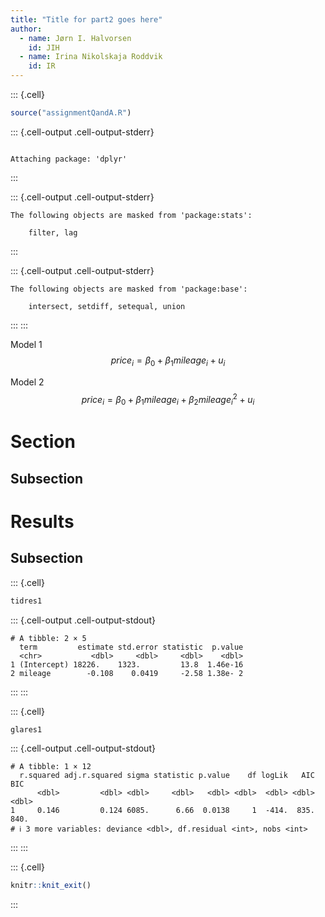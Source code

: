 ```yaml
---
title: "Title for part2 goes here"
author:
  - name: Jørn I. Halvorsen
    id: JIH
  - name: Irina Nikolskaja Roddvik
    id: IR
---
```


::: {.cell}

```{.r .cell-code}
source("assignmentQandA.R")
```

::: {.cell-output .cell-output-stderr}

```

Attaching package: 'dplyr'
```


:::

::: {.cell-output .cell-output-stderr}

```
The following objects are masked from 'package:stats':

    filter, lag
```


:::

::: {.cell-output .cell-output-stderr}

```
The following objects are masked from 'package:base':

    intersect, setdiff, setequal, union
```


:::
:::



Model 1
$$price_i=\beta_0+\beta_1 mileage_i + u_i$$

Model 2
$$price_i=\beta_0+\beta_1 mileage_i+ \beta_2 mileage_i^2 + u_i$$

# Section 
## Subsection 


# Results
## Subsection 



::: {.cell}

```{.r .cell-code}
tidres1
```

::: {.cell-output .cell-output-stdout}

```
# A tibble: 2 × 5
  term         estimate std.error statistic  p.value
  <chr>           <dbl>     <dbl>     <dbl>    <dbl>
1 (Intercept) 18226.    1323.         13.8  1.46e-16
2 mileage        -0.108    0.0419     -2.58 1.38e- 2
```


:::
:::

::: {.cell}

```{.r .cell-code}
glares1
```

::: {.cell-output .cell-output-stdout}

```
# A tibble: 1 × 12
  r.squared adj.r.squared sigma statistic p.value    df logLik   AIC   BIC
      <dbl>         <dbl> <dbl>     <dbl>   <dbl> <dbl>  <dbl> <dbl> <dbl>
1     0.146         0.124 6085.      6.66  0.0138     1  -414.  835.  840.
# ℹ 3 more variables: deviance <dbl>, df.residual <int>, nobs <int>
```


:::
:::

::: {.cell}

```{.r .cell-code}
knitr::knit_exit()
```
:::

